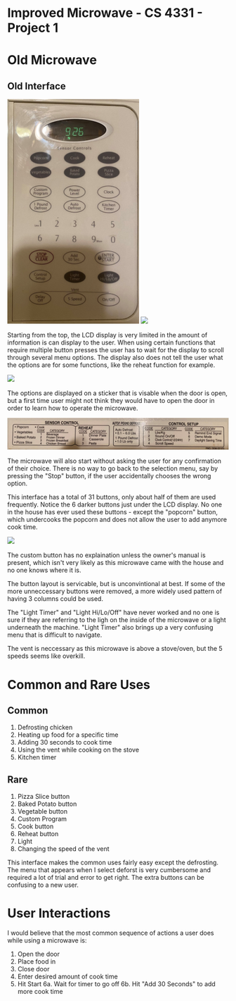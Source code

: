 # Improved Microwave - CS 4331 - Project 1

# Old Microwave

## Old Interface
<img src="Interface_Cropped.jpg" width="300">

<img src="NormalUseGif.gif" width="600">

Starting from the top, the LCD display is very limited in the amount of information is can display to the user. When using certain functions that require multiple button presses the user has to wait for the display to scroll through several menu options. The display also does not tell the user what the options are for some functions, like the reheat function for example. 

<img src="ReheatMenuGif.gif" width="600">

The options are displayed on a sticker that is visable when the door is open, but a first time user might not think they would have to open the door in order to learn how to operate the microwave.

<img src="Menu_Cropped.jpg">

The microwave will also start without asking the user for any confirmation of their choice. There is no way to go back to the selection menu, say by pressing the "Stop" button, if the user accidentally chooses the wrong option. 

This interface has a total of 31 buttons, only about half of them are used frequently. Notice the 6 darker buttons just under the LCD display. No one in the house has ever used these buttons - except the "popcorn" button, which undercooks the popcorn and does not allow the user to add anymore cook time. 

<img src="PopcornGif.gif" width="600">

The custom button has no explaination unless the owner's manual is present, which isn't very likely as this microwave came with the house and no one knows where it is. 

The button layout is servicable, but is unconvintional at best. If some of the more unneccessary buttons were removed, a more widely used pattern of having 3 columns could be used.

The "Light Timer" and "Light Hi/Lo/Off" have never worked and no one is sure if they are referring to the ligh on the inside of the microwave or a light underneath the machine. "Light Timer" also brings up a very confusing menu that is difficult to navigate.

The vent is neccessary as this microwave is above a stove/oven, but the 5 speeds seems like overkill. 

# Common and Rare Uses
## Common
1. Defrosting chicken
2. Heating up food for a specific time
3. Adding 30 seconds to cook time
4. Using the vent while cooking on the stove
5. Kitchen timer

## Rare
1. Pizza Slice button
2. Baked Potato button
3. Vegetable button
4. Custom Program
5. Cook button
6. Reheat button
7. Light
8. Changing the speed of the vent

This interface makes the common uses fairly easy except the defrosting. The menu that appears when I select deforst is very cumbersome and required a lot of trial and error to get right. The extra buttons can be confusing to a new user.

# User Interactions
I would believe that the most common sequence of actions a user does while using a microwave is:
1. Open the door
2. Place food in
3. Close door
4. Enter desired amount of cook time
5. Hit Start
6a. Wait for timer to go off
6b. Hit "Add 30 Seconds" to add more cook time


